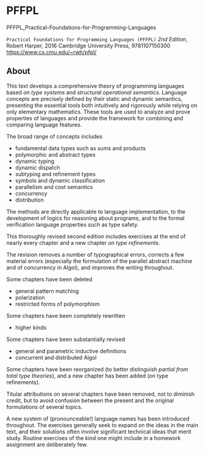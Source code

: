 # PFFPL

PFFPL_Practical-Foundations-for-Programming-Languages

`Practical Foundations for Programming Languages (PFFPL)`
*2nd Edition*, 
Robert Harper, 2016
Cambridge University Press, 9781107150300
https://www.cs.cmu.edu/~rwh/pfpl/

## About

This text develops a comprehensive theory of programming languages based on *type systems* and *structural operational semantics*. Language concepts are precisely defined by their static and dynamic semantics, presenting the essential tools both intuitively and rigorously while relying on only elementary mathematics. These tools are used to analyze and prove properties of languages and provide the framework for combining and comparing language features.

The broad range of concepts includes
- fundamental data types such as sums and products
- polymorphic and abstract types
- dynamic typing
- dynamic dispatch
- subtyping and refinement types
- symbols and dynamic classification
- parallelism and cost semantics
- concurrency
- distribution

The methods are directly applicable to language implementation, to the development of logics for reasoning about programs, and to the formal verification language properties such as type safety. 

This thoroughly revised second edition includes exercises at the end of nearly every chapter and a new chapter on *type refinements*.

The revision removes a number of typographical errors, corrects a few material errors (especially the formulation of the parallel abstract machine and of concurrency in Algol), and improves the writing throughout.

Some chapters have been deleted
- general pattern matching
- polarization
- restricted forms of polymorphism

Some chapters have been completely rewritten
- higher kinds

Some chapters have been substantially revised
- general and parametric inductive definitions
- concurrent and distributed Algol

Some chapters have been reorganized (to better distinguish *partial from total type theories*), and a new chapter has been added (on type refinements).

Titular attributions on several chapters have been removed, not to diminish credit, but to avoid confusion between the present and the original formulations of several topics.

A new system of (pronounceable!) language names has been introduced throughout. The exercises generally seek to expand on the ideas in the main text, and their solutions often involve significant technical ideas that merit study. Routine exercises of the kind one might include in a homework assignment are deliberately few.
